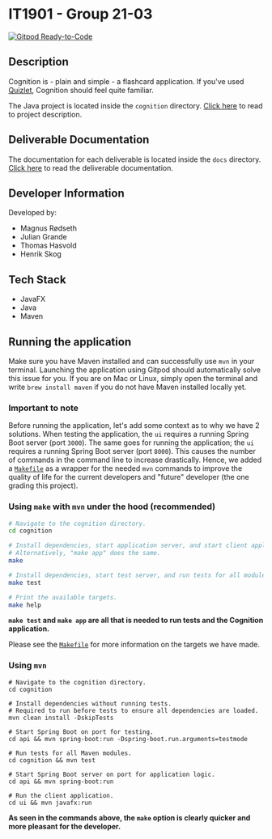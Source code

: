 # IT1901 - Group 21-03

[![Gitpod Ready-to-Code](https://img.shields.io/badge/Gitpod-Ready--to--Code-blue?logo=gitpod)](https://gitpod.stud.ntnu.no/#https://gitlab.stud.idi.ntnu.no/it1901/groups-2021/gr2103/gr2103)

## Description

Cognition is - plain and simple - a flashcard application. If you've used [Quizlet](https://quizlet.com/), Cognition
should feel quite familiar.

The Java project is located inside the `cognition` directory. [Click here](./cognition/README.md) to read to project description.

## Deliverable Documentation

The documentation for each deliverable is located inside the `docs` directory. [Click here](./docs) to read the deliverable documentation.

## Developer Information

Developed by:

- Magnus Rødseth
- Julian Grande
- Thomas Hasvold
- Henrik Skog

## Tech Stack

- JavaFX
- Java
- Maven

## Running the application

Make sure you have Maven installed and can successfully use `mvn` in your terminal. Launching the application using Gitpod should automatically solve this issue for you. If you are on Mac or Linux, simply open the terminal and write `brew install maven` if you do not have Maven installed locally yet.

### Important to note

Before running the application, let's add some context as to why we have 2 solutions. When testing the application, the `ui` requires a running Spring Boot server (port `3000`). The same goes for running the application; the `ui` requires a running Spring Boot server (port `8000`). This causes the number of commands in the command line to increase drastically. Hence, we added a [`Makefile`](./cognition/Makefile) as a wrapper for the needed `mvn` commands to improve the quality of life for the current developers and "future" developer (the one grading this project).

### Using `make` with `mvn` under the hood **(recommended)**

```sh
# Navigate to the cognition directory.
cd cognition

# Install dependencies, start application server, and start client application.
# Alternatively, "make app" does the same.
make

# Install dependencies, start test server, and run tests for all modules.
make test

# Print the available targets.
make help
```

**`make test` and `make app` are all that is needed to run tests and the Cognition application.**

Please see the [`Makefile`](./cognition/Makefile) for more information on the targets we have made.

### Using `mvn`

```shell
# Navigate to the cognition directory.
cd cognition

# Install dependencies without running tests.
# Required to run before tests to ensure all dependencies are loaded.
mvn clean install -DskipTests

# Start Spring Boot on port for testing.
cd api && mvn spring-boot:run -Dspring-boot.run.arguments=testmode

# Run tests for all Maven modules.
cd cognition && mvn test

# Start Spring Boot server on port for application logic.
cd api && mvn spring-boot:run

# Run the client application.
cd ui && mvn javafx:run
```

**As seen in the commands above, the `make` option is clearly quicker and more pleasant for the developer.**
